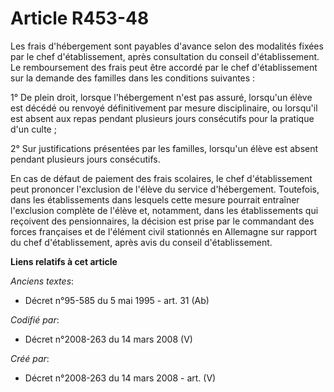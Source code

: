 # Article R453-48

Les frais d'hébergement sont payables d'avance selon des modalités fixées par le chef d'établissement, après consultation du
conseil d'établissement. Le remboursement des frais peut être accordé par le chef d'établissement sur la demande des familles
dans les conditions suivantes :

1° De plein droit, lorsque l'hébergement n'est pas assuré, lorsqu'un élève est décédé ou renvoyé définitivement par mesure
disciplinaire, ou lorsqu'il est absent aux repas pendant plusieurs jours consécutifs pour la pratique d'un culte ;

2° Sur justifications présentées par les familles, lorsqu'un élève est absent pendant plusieurs jours consécutifs.

En cas de défaut de paiement des frais scolaires, le chef d'établissement peut prononcer l'exclusion de l'élève du service
d'hébergement. Toutefois, dans les établissements dans lesquels cette mesure pourrait entraîner l'exclusion complète de
l'élève et, notamment, dans les établissements qui reçoivent des pensionnaires, la décision est prise par le commandant des
forces françaises et de l'élément civil stationnés en Allemagne sur rapport du chef d'établissement, après avis du conseil
d'établissement.

**Liens relatifs à cet article**

_Anciens textes_:

  - Décret n°95-585 du 5 mai 1995 - art. 31 (Ab)

_Codifié par_:

  - Décret n°2008-263 du 14 mars 2008 (V)

_Créé par_:

  - Décret n°2008-263 du 14 mars 2008 - art. (V)
